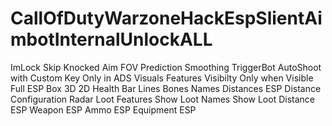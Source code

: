 # CallOfDutyWarzoneHackEspSlientAimbotInternalUnlockALL
ImLock Skip Knocked Aim FOV Prediction Smoothing TriggerBot AutoShoot with Custom Key Only in ADS Visuals Features Visibilty Only when Visible Full ESP Box 3D 2D Health Bar Lines Bones Names Distances ESP Distance Configuration Radar Loot Features Show Loot Names Show Loot Distance ESP Weapon ESP Ammo ESP Equipment ESP
